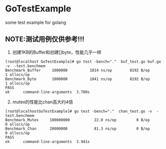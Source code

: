 # GoTestExample
some test example for golang

## NOTE:测试用例仅供参考!!!

1. 创建1KB的Buffer和创建[]byte，性能几乎一样
```
[root@localhost GoTestExample]# go test -bench="."  buf_test.go buf.go -v  -test.benchmem
Benchmark_Buffer 	 1000000	      1814 ns/op	    8192 B/op	       1 allocs/op
Benchmark_Byte   	 1000000	      1841 ns/op	    8192 B/op	       1 allocs/op
PASS
ok  	command-line-arguments	3.700s
```

2. mutex的性能比chan高大约4倍
```
[root@localhostGoTestExample]# go test -bench="."  chan_test.go -v  -test.benchmem
Benchmark_Mutex 	100000000	        22.0 ns/op	       0 B/op	       0 allocs/op
Benchmark_Chan  	20000000	        81.3 ns/op	       0 B/op	       0 allocs/op
PASS
ok  	command-line-arguments	3.941s
```
